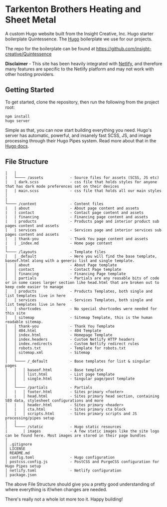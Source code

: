 # Tarkenton Brothers Heating and Sheet Metal

A custom Hugo website built from the Insight Creative, Inc. Hugo starter boilerplate Quintessence. The [Hugo](https://gohugo.io/) boilerplate we use for our projects.

The repo for the boilerplate can be found at https://github.com/insight-creative/Quintessence

**Disclaimer** - This site has been heavily integrated with [Netlify](https://www.netlify.com/), and therefore many features are specific to the Netlify platform and may not work with other hosting providers.

## Getting Started

To get started, clone the repository, then run the following from the project root:

```
npm install
hugo server
```

Simple as that, you can now start building everything you need. Hugo's server has automatic, powerful, and insanely fast SCSS, JS, and image processing through their Hugo Pipes system. Read more about that in the [Hugo docs](https://gohugo.io/hugo-pipes/).

## File Structure

```
│   │
|   └──── /assets            - Source files for assets (SCSS, JS etc)
|   | dark.scss              - css file that holds styles for anyone that has dark mode preferences set on their devices
|   | main.scss              - css file that holds all our main styles
│
|
└──── /content               - Content files
|   | about                  - About page content and assets
|   | contact                - Contact page content and assets
|   | financing              - Financing page content and assets
|   | products               - Products page and interior product sub pages content and assets
|   | services               - Services page and interior services sub pages content and assets
|   | thank-you              - Thank You page content and assets
|   | _index.md              - Home page content
|
└──── /layouts               - Template files
│   │ _default               - Here you will find the base template, baseof.html along with a generic list and single template.
│   │ about                  - About Page template
│   │ contact                - Contact Page template
│   │ financing              - Financing Page template
│   │ partials               - Partials are any reusable bits of code or in some cases larger section like head.html that are broken out to keep code easier to manage
│   │ products               - Products Templates, both single and list templates live in here
│   │ services               - Services Templates, both single and list templates live in here
│   │ shortcodes             - No special shortcodes were needed for this site
│   │ sitemap                - Sitemap Template, this is the human readable sitemap.
│   │ thank-you              - Thank You Template
│   │ 404.html               - 404 Template
│   │ index.html             - Homepage Template
│   │ index.headers          - Custom Netlify HTTP headers
│   │ index.redirects        - Custom Netlify redirect rules
│   │ robots.txt             - Template for robots.txt
│   │ sitemap.xml            - Sitemap
│   │
│   └──── /_default          - Base templates for list & singular pages
│   │   │ baseof.html        - Base template
│   │   │ list.html          - List page template
│   │   │ single.html        - Singular page/post template
│   │
│   └──── /partials          - Partials
│   |   │ footer.html        - Sites primary <footer>
│   |   │ head.html          - Sites primary head section, containing SEO data, stylesheet configurations and more
│   |   │ header.html        - Sites primary <header>
│   |   │ cta.html           - Sites primary cta block
│   |   │ scripts.html       - Sites primary scripts and JS processing/pipes setup
│   │
│   └──── /static            - Hugo static resources
|       | images             - A few static images like the site logo can be found here. Most images are stored in their page bundles
│
│ .gitignore
│ LICENSE
│ README.md
│ config.toml                - Hugo configuration
│ postcss.config.js          - PostCSS and PurgeCSS configuration for Hugo Pipes setup
│ netlify.toml               - Netlify configuration
│ package.json
```

The above File Structure should give you a pretty good understanding of where everything is if/when changes are needed.

There's really not a whole lot more too it. Happy building!
